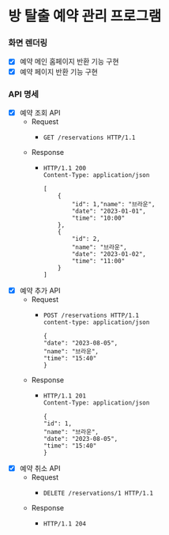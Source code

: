 # 방 탈출 예약 관리 프로그램

### 화면 렌더링
- [x] 예약 메인 홈페이지 반환 기능 구현
- [x] 예약 페이지 반환 기능 구현

### API 명세
- [x] 예약 조회 API
  - Request
    - ```
      GET /reservations HTTP/1.1
      ```
  - Response
    - ```
      HTTP/1.1 200
      Content-Type: application/json
      
      [
          {
              "id": 1,"name": "브라운",
              "date": "2023-01-01",
              "time": "10:00"
          },
          {
              "id": 2,
              "name": "브라운",
              "date": "2023-01-02",
              "time": "11:00"
          }
      ]
      ``` 
- [x] 예약 추가 API 
  - Request
    - ```
      POST /reservations HTTP/1.1
      content-type: application/json 
    
      {
      "date": "2023-08-05",
      "name": "브라운",
      "time": "15:40"
      }
      ```
  - Response
    - ```
      HTTP/1.1 201
      Content-Type: application/json
      
      {
      "id": 1,
      "name": "브라운",
      "date": "2023-08-05",
      "time": "15:40"
      }
      ```
- [x] 예약 취소 API
   - Request 
     - ```
       DELETE /reservations/1 HTTP/1.1
       ```
   - Response
     - ```
       HTTP/1.1 204
       ``` 
